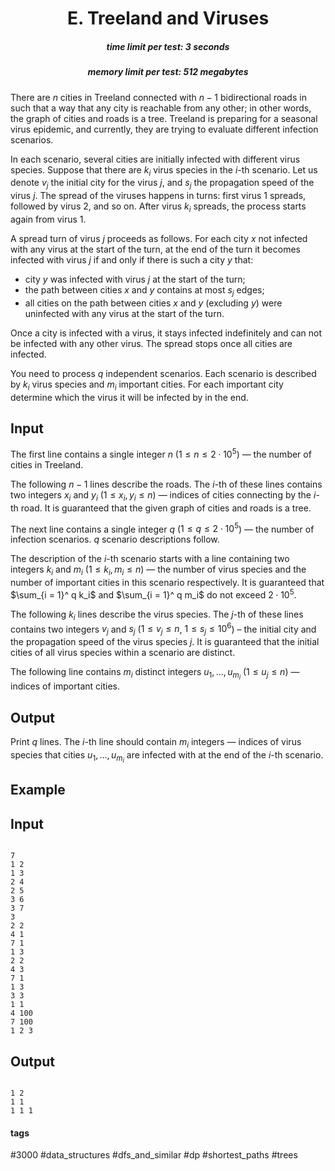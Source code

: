 <h1 style='text-align: center;'> E. Treeland and Viruses</h1>

<h5 style='text-align: center;'>time limit per test: 3 seconds</h5>
<h5 style='text-align: center;'>memory limit per test: 512 megabytes</h5>

There are $n$ cities in Treeland connected with $n - 1$ bidirectional roads in such that a way that any city is reachable from any other; in other words, the graph of cities and roads is a tree. Treeland is preparing for a seasonal virus epidemic, and currently, they are trying to evaluate different infection scenarios.

In each scenario, several cities are initially infected with different virus species. Suppose that there are $k_i$ virus species in the $i$-th scenario. Let us denote $v_j$ the initial city for the virus $j$, and $s_j$ the propagation speed of the virus $j$. The spread of the viruses happens in turns: first virus $1$ spreads, followed by virus $2$, and so on. After virus $k_i$ spreads, the process starts again from virus $1$.

A spread turn of virus $j$ proceeds as follows. For each city $x$ not infected with any virus at the start of the turn, at the end of the turn it becomes infected with virus $j$ if and only if there is such a city $y$ that:

* city $y$ was infected with virus $j$ at the start of the turn;
* the path between cities $x$ and $y$ contains at most $s_j$ edges;
* all cities on the path between cities $x$ and $y$ (excluding $y$) were uninfected with any virus at the start of the turn.

Once a city is infected with a virus, it stays infected indefinitely and can not be infected with any other virus. The spread stops once all cities are infected.

You need to process $q$ independent scenarios. Each scenario is described by $k_i$ virus species and $m_i$ important cities. For each important city determine which the virus it will be infected by in the end.

## Input

The first line contains a single integer $n$ ($1 \leq n \leq 2 \cdot 10^5$) — the number of cities in Treeland.

The following $n - 1$ lines describe the roads. The $i$-th of these lines contains two integers $x_i$ and $y_i$ ($1 \leq x_i, y_i \leq n$) — indices of cities connecting by the $i$-th road. It is guaranteed that the given graph of cities and roads is a tree.

The next line contains a single integer $q$ ($1 \leq q \leq 2 \cdot 10^5$) — the number of infection scenarios. $q$ scenario descriptions follow.

The description of the $i$-th scenario starts with a line containing two integers $k_i$ and $m_i$ ($1 \leq k_i, m_i \leq n$) — the number of virus species and the number of important cities in this scenario respectively. It is guaranteed that $\sum_{i = 1}^ q k_i$ and $\sum_{i = 1}^ q m_i$ do not exceed $2 \cdot 10^5$.

The following $k_i$ lines describe the virus species. The $j$-th of these lines contains two integers $v_j$ and $s_j$ ($1 \leq v_j \leq n$, $1 \leq s_j \leq 10^6$) – the initial city and the propagation speed of the virus species $j$. It is guaranteed that the initial cities of all virus species within a scenario are distinct.

The following line contains $m_i$ distinct integers $u_1, \ldots, u_{m_i}$ ($1 \leq u_j \leq n$) — indices of important cities.

## Output

Print $q$ lines. The $i$-th line should contain $m_i$ integers — indices of virus species that cities $u_1, \ldots, u_{m_i}$ are infected with at the end of the $i$-th scenario.

## Example

## Input


```

7
1 2
1 3
2 4
2 5
3 6
3 7
3
2 2
4 1
7 1
1 3
2 2
4 3
7 1
1 3
3 3
1 1
4 100
7 100
1 2 3

```
## Output


```

1 2
1 1
1 1 1

```


#### tags 

#3000 #data_structures #dfs_and_similar #dp #shortest_paths #trees 